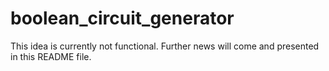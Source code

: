 # boolean_circuit_generator

This idea is currently not functional. Further news will come and presented in this README file.

